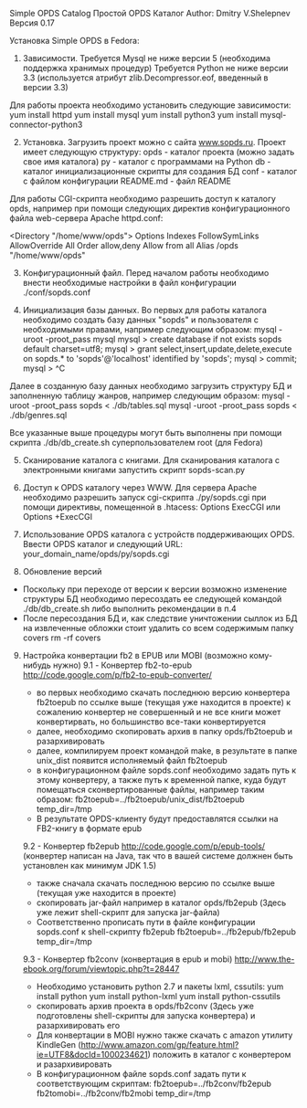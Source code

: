 Simple OPDS Catalog
Простой OPDS Каталог
Author: Dmitry V.Shelepnev
Версия 0.17

Установка Simple OPDS в Fedora:

1. Зависимости.
Требуется Mysql не ниже версии 5 (необходима поддержка хранимых процедур)
Требуется Python не ниже версии 3.3 (используется атрибут zlib.Decompressor.eof, введенный в версии 3.3)

Для работы проекта необходимо установить следующие зависимости:
yum install httpd
yum install mysql
yum install python3
yum install mysql-connector-python3

2. Установка.
Загрузить проект можно с сайта www.sopds.ru. 
Проект имеет следующую структуру:
opds				- каталог проекта (можно задать свое имя каталога)
	py			- каталог с программами на Python
	db			- каталог инициализационные скрипты для создания БД
	conf			- каталог с файлом конфигурации
	README.md		- файл README

Для работы CGI-скрипта необходимо разрешить доступ к каталогу opds, например при помощи следующих директив конфигурационного файла web-сервера Apache httpd.conf:

<Directory "/home/www/opds">
        Options Indexes FollowSymLinks
        AllowOverride All
        Order allow,deny
        Allow from all
</Directory>
Alias   /opds           "/home/www/opds"

3. Конфигурационный файл.
Перед началом работы необходимо внести необходимые настройки в файл конфигурации ./conf/sopds.conf

4. Инициализация базы данных.
Во первых для работы каталога необходимо создать базу данных "sopds" и пользователя с необходимыми правами, например
следующим образом:
  mysql -uroot -proot_pass mysql
  mysql > create database if not exists sopds default charset=utf8;
  mysql > grant select,insert,update,delete,execute on sopds.* to 'sopds'@'localhost' identified by 'sopds';
  mysql > commit;
  mysql > ^C

Далее в созданную базу данных необходимо загрузить структуру БД и заполненную таблицу жанров, например
следующим образом:
  mysql -uroot -proot_pass sopds < ./db/tables.sql
  mysql -uroot -proot_pass sopds < ./db/genres.sql

Все указанные выше процедуры могут быть выполнены при помощи скрипта ./db/db_create.sh суперпользователем root (для Fedora)

5. Сканирование каталога с книгами.
Для сканирования каталога с электронными книгами запустить скрипт sopds-scan.py

6. Доступ к OPDS каталогу через WWW.
Для сервера Apache необходимо разрешить запуск cgi-скрипта ./py/sopds.cgi
при помощи директивы, помещенной в .htacess:
  Options ExecCGI
или
  Options +ExecCGI

7. Использование OPDS каталога с устройств поддерживающих OPDS.
Ввести OPDS каталог и следующий URL: your_domain_name/opds/py/sopds.cgi

8. Обновление версий
- Поскольку при переходе от версии к версии возможно изменение структуры БД необходимо пересоздать ее следующей командой
  ./db/db_create.sh либо выполнить рекомендации в п.4
- После пересоздания БД и, как следствие уничтожении сыллок из БД на извлеченные обложки стоит удалить со всем содержимым
  папку covers
  rm -rf covers

9. Настройка конвертации fb2 в EPUB или MOBI (возможно кому-нибудь нужно)
   9.1 - Конвертер fb2-to-epub http://code.google.com/p/fb2-to-epub-converter/
   - во первых необходимо скачать последнюю версию конвертера fb2toepub по ссылке выше (текущая уже находится в проекте)
     к сожалению конвертер не совершенный и не все книги может конвертирвать, но большинство все-таки конвертируется
   - далее, необходимо скопировать архив в папку opds/fb2toepub и разархивировать 
   - далее, компилируем проект командой make, в результате в папке  unix_dist появится исполняемый файл fb2toepub
   - в конфигурационном файле sopds.conf необходимо задать путь к этому конвертеру, а также путь к временной папке, куда будут помещаться сконвертированные файлы,
     например таким образом:
     fb2toepub=../fb2toepub/unix_dist/fb2toepub
     temp_dir=/tmp
   - В результате OPDS-клиенту будут предоставлятся ссылки на FB2-книгу в формате epub

   9.2 - Конвертер fb2epub http://code.google.com/p/epub-tools/ (конвертер написан на Java, так что в вашей системе должнен быть установлен как минимум JDK 1.5)
   - также сначала скачать последнюю версию по ссылке выше (текущая уже находится в проекте)
   - скопировать jar-файл например в каталог opds/fb2epub (Здесь уже лежит shell-скрипт для запуска jar-файла)
   - Соответственно прописать пути в файле конфигурации sopds.conf к shell-скрипту fb2epub
     fb2toepub=../fb2epub/fb2epub
     temp_dir=/tmp

   9.3 - Конвертер fb2conv (конвертация в epub и mobi) http://www.the-ebook.org/forum/viewtopic.php?t=28447
   - Необходимо установить python 2.7 и пакеты lxml, cssutils:
     yum install python
     yum install python-lxml
     yum install python-cssutils
   - скопировать архив проекта в opds/fb2conv (Здесь уже подготовлены shell-скрипты для запуска конвертера)
     и разархивировать его
   - Для конвертации в MOBI нужно также скачать с amazon утилиту KindleGen (http://www.amazon.com/gp/feature.html?ie=UTF8&docId=1000234621)
     положить в каталог с конвертером и разархивировать
   - В конфигурационном файле sopds.conf задать пути к соответствующим скриптам:
     fb2toepub=../fb2conv/fb2epub
     fb2tomobi=../fb2conv/fb2mobi
     temp_dir=/tmp

